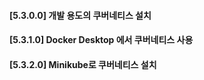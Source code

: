 #### [5.3.0.0] 개발 용도의 쿠버네티스 설치 

#### [5.3.1.0] Docker Desktop 에서 쿠버네티스 사용

#### [5.3.2.0] Minikube로 쿠버네티스 설치

